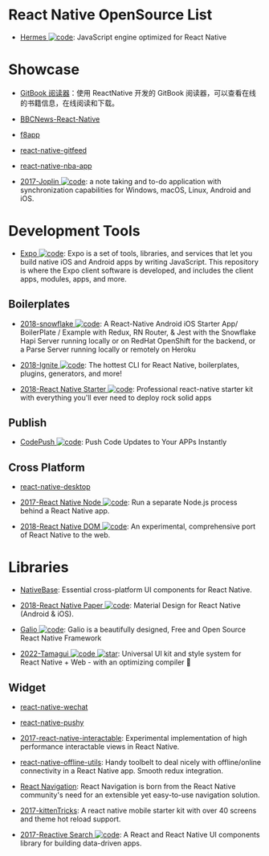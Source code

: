 # React Native OpenSource List

- [Hermes ![code](https://ng-tech.icu/assets/code.svg)](https://hermesengine.dev/): JavaScript engine optimized for React Native

# Showcase

- [GitBook 阅读器](https://github.com/le0zh/gitbook-reader-rn)：使用 ReactNative 开发的 GitBook 阅读器，可以查看在线的书籍信息，在线阅读和下载。

- [BBCNews-React-Native](https://github.com/joeltrew/BBCNews-React-Native)

- [f8app](https://github.com/fbsamples/f8app)

- [react-native-gitfeed](https://github.com/xiekw2010/react-native-gitfeed)

- [react-native-nba-app](https://github.com/wwayne/react-native-nba-app)

- [2017-Joplin ![code](https://ng-tech.icu/assets/code.svg)](https://github.com/laurent22/joplin): a note taking and to-do application with synchronization capabilities for Windows, macOS, Linux, Android and iOS.

# Development Tools

- [Expo ![code](https://ng-tech.icu/assets/code.svg)](https://github.com/expo/expo): Expo is a set of tools, libraries, and services that let you build native iOS and Android apps by writing JavaScript. This repository is where the Expo client software is developed, and includes the client apps, modules, apps, and more.

## Boilerplates

- [2018-snowflake ![code](https://ng-tech.icu/assets/code.svg)](https://github.com/bartonhammond/snowflake): A React-Native Android iOS Starter App/ BoilerPlate / Example with Redux, RN Router, & Jest with the Snowflake Hapi Server running locally or on RedHat OpenShift for the backend, or a Parse Server running locally or remotely on Heroku

- [2018-Ignite ![code](https://ng-tech.icu/assets/code.svg)](https://github.com/infinitered/ignite): The hottest CLI for React Native, boilerplates, plugins, generators, and more!

- [2018-React Native Starter ![code](https://ng-tech.icu/assets/code.svg)](https://github.com/ueno-llc/react-native-starter): Professional react-native starter kit with everything you'll ever need to deploy rock solid apps

## Publish

- [CodePush ![code](https://ng-tech.icu/assets/code.svg)](https://microsoft.github.io/code-push/): Push Code Updates to Your APPs Instantly

## Cross Platform

- [react-native-desktop](https://github.com/ptmt/react-native-desktop)

- [2017-React Native Node ![code](https://ng-tech.icu/assets/code.svg)](https://github.com/staltz/react-native-node): Run a separate Node.js process behind a React Native app.

- [2018-React Native DOM ![code](https://ng-tech.icu/assets/code.svg)](https://github.com/vincentriemer/react-native-dom): An experimental, comprehensive port of React Native to the web.

# Libraries

- [NativeBase](https://github.com/GeekyAnts/NativeBase): Essential cross-platform UI components for React Native.

- [2018-React Native Paper ![code](https://ng-tech.icu/assets/code.svg)](https://parg.co/U1m): Material Design for React Native (Android & iOS).

- [Galio ![code](https://ng-tech.icu/assets/code.svg)](https://github.com/galio-org/galio): Galio is a beautifully designed, Free and Open Source React Native Framework

- [2022-Tamagui ![code](https://ng-tech.icu/assets/code.svg) ![star](https://img.shields.io/github/stars/tamagui/tamagui)](https://github.com/tamagui/tamagui): Universal UI kit and style system for React Native + Web - with an optimizing compiler 🚄

## Widget

- [react-native-wechat](https://github.com/weflex/react-native-wechat)

- [react-native-pushy](https://github.com/reactnativecn/react-native-pushy)

- [2017-react-native-interactable](https://github.com/wix/react-native-interactable): Experimental implementation of high performance interactable views in React Native.

- [react-native-offline-utils](https://github.com/rauliyohmc/react-native-offline-utils): Handy toolbelt to deal nicely with offline/online connectivity in a React Native app. Smooth redux integration.

- [React Navigation](https://github.com/react-community/react-navigation): React Navigation is born from the React Native community's need for an extensible yet easy-to-use navigation solution.

- [2017-kittenTricks](https://github.com/akveo/kittenTricks): A react native mobile starter kit with over 40 screens and theme hot reload support.

- [2017-Reactive Search ![code](https://ng-tech.icu/assets/code.svg)](https://github.com/appbaseio/reactivesearch): A React and React Native UI components library for building data-driven apps.
